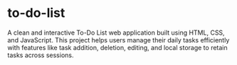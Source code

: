 # to-do-list
A clean and interactive To-Do List web application built using HTML, CSS, and JavaScript. This project helps users manage their daily tasks efficiently with features like task addition, deletion, editing, and local storage to retain tasks across sessions.
